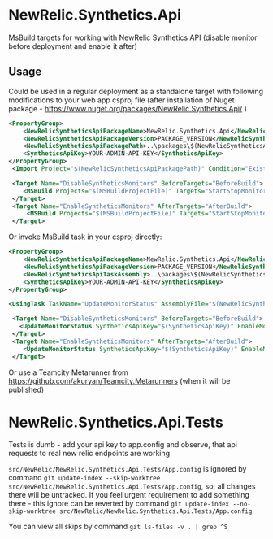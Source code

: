 # NewRelic.Synthetics.Api
MsBuild targets for working with NewRelic Synthetics API (disable monitor before deployment and enable it after)

## Usage

Could be used in a regular deployment as a standalone target with following modifications to your web app csproj file (after installation of Nuget package - https://www.nuget.org/packages/NewRelic.Synthetics.Api/ )

```xml
<PropertyGroup>
    <NewRelicSyntheticsApiPackageName>NewRelic.Synthetics.Api</NewRelicSyntheticsApiPackageName>
    <NewRelicSyntheticsApiPackageVersion>PACKAGE_VERSION</NewRelicSyntheticsApiPackageVersion>
    <NewRelicSyntheticsApiPackagePath>..\packages\$(NewRelicSyntheticsApiPackageName).$(NewRelicSyntheticsApiPackageVersion)\build\$(NewRelicSyntheticsApiPackageName).targets</NewRelicSyntheticsApiPackagePath>
    <SyntheticsApiKey>YOUR-ADMIN-API-KEY</SyntheticsApiKey>
</PropertyGroup>
 <Import Project="$(NewRelicSyntheticsApiPackagePath)" Condition="Exists('$(NewRelicSyntheticsApiPackagePath)')" />

 <Target Name="DisableSyntheticsMonitors" BeforeTargets="BeforeBuild">
    <MSBuild Projects="$(MSBuildProjectFile)" Targets="StartStopMonitors" Properties="SyntheticsApiKey=$(SyntheticsApiKey);EnableMonitors=False"/>
 </Target>
 <Target Name="EnableSyntheticsMonitors" AfterTargets="AfterBuild">
     <MSBuild Projects="$(MSBuildProjectFile)" Targets="StartStopMonitors" Properties="SyntheticsApiKey=$(SyntheticsApiKey);EnableMonitors=True"/>
 </Target>
```

Or invoke MsBuild task in your csproj directly:

```xml
<PropertyGroup>
    <NewRelicSyntheticsApiPackageName>NewRelic.Synthetics.Api</NewRelicSyntheticsApiPackageName>
    <NewRelicSyntheticsApiPackageVersion>PACKAGE_VERSION</NewRelicSyntheticsApiPackageVersion>
    <NewRelicSyntheticsApiTaskAssembly>..\packages\$(NewRelicSyntheticsApiPackageName).$(NewRelicSyntheticsApiPackageVersion)\tools\$(NewRelicSyntheticsApiPackageName).dll</NewRelicSyntheticsApiTaskAssembly>
    <SyntheticsApiKey>YOUR-ADMIN-API-KEY</SyntheticsApiKey>
</PropertyGroup>

<UsingTask TaskName="UpdateMonitorStatus" AssemblyFile="$(NewRelicSyntheticsApiTaskAssembly)"/>

 <Target Name="DisableSyntheticsMonitors" BeforeTargets="BeforeBuild">
   <UpdateMonitorStatus SyntheticsApiKey="$(SyntheticsApiKey)" EnableMonitors="False"/>
 </Target>
 <Target Name="EnableSyntheticsMonitors" AfterTargets="AfterBuild">
    <UpdateMonitorStatus SyntheticsApiKey="$(SyntheticsApiKey)" EnableMonitors="True"/>
 </Target>

```

Or use a Teamcity Metarunner from https://github.com/akuryan/Teamcity.Metarunners (when it will be published)

# NewRelic.Synthetics.Api.Tests
Tests is dumb - add your api key to app.config and observe, that api requests to real new relic endpoints are working

`src/NewRelic/NewRelic.Synthetics.Api.Tests/App.config` is ignored by command `git update-index --skip-worktree src/NewRelic/NewRelic.Synthetics.Api.Tests/App.config`, so, all changes there will be untracked.
If you feel urgent requirement to add something there - this ignore can be reverted by command `git update-index --no-skip-worktree src/NewRelic/NewRelic.Synthetics.Api.Tests/App.config`

You can view all skips by command `git ls-files -v . | grep ^S`

